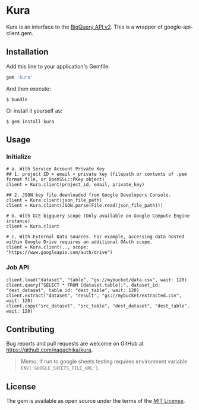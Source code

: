# Kura

Kura is an interface to the [BigQuery API v2](https://cloud.google.com/bigquery/docs/reference/v2/).
This is a wrapper of google-api-client.gem.

## Installation

Add this line to your application's Gemfile:

```ruby
gem 'kura'
```

And then execute:

    $ bundle

Or install it yourself as:

    $ gem install kura

## Usage

### Initialize

```
# a. With Service Account Private Key
## 1. project ID + email + private key (filepath or contents of .pem format file, or OpenSSL::PKey object)
client = Kura.client(project_id, email, private_key)

## 2. JSON key file downloaded from Google Developers Console.
client = Kura.client(json_file_path)
client = Kura.client(JSON.parse(File.read(json_file_path)))

# b. With GCE bigquery scope (Only available on Google Compute Engine instance)
client = Kura.client

# c. With External Data Sources. For example, accessing data hosted within Google Drive requires an additional OAuth scope.
client = Kura.client(.., scope: "https://www.googleapis.com/auth/drive")
```

### Job API

```
client.load("dataset", "table", "gs://mybucket/data.csv", wait: 120)
client.query("SELECT * FROM [dataset.table];", dataset_id: "dest_dataset", table_id: "dest_table", wait: 120)
client.extract("dataset", "result", "gs://mybucket/extracted.csv", wait: 120)
client.copy("src_dataset", "src_table", "dest_dataset", "dest_table", wait: 120)
```

## Contributing

Bug reports and pull requests are welcome on GitHub at https://github.com/nagachika/kura.

> Memo: If run to google sheets testing requires environment variable `ENV['GOOGLE_SHEETS_FILE_URL']`.

## License

The gem is available as open source under the terms of the [MIT License](http://opensource.org/licenses/MIT).

